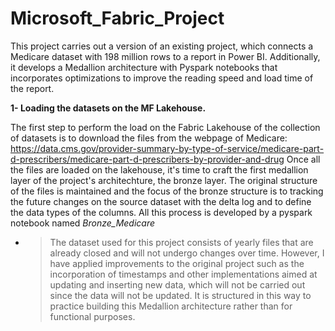 # Microsoft_Fabric_Project
This project carries out a version of an existing project, which connects a Medicare dataset with 198 million rows to a report in Power BI. Additionally, it develops a Medallion architecture with Pyspark notebooks that incorporates optimizations to improve the reading speed and load time of the report.

**1- Loading the datasets on the MF Lakehouse.**

  The first step to perform the  load on the Fabric Lakehouse of the collection of datasets is to download the files from the webpage of Medicare: https://data.cms.gov/provider-summary-by-type-of-service/medicare-part-d-prescribers/medicare-part-d-prescribers-by-provider-and-drug
  Once all the files are loaded on the lakehouse, it's time to craft the first medallion layer of the project's architechture, the bronze layer. The original structure of the files is maintained and the focus of the bronze structure is to tracking the future changes on the source dataset with the delta log and to define the data types of the columns. 
  All this process is developed by a pyspark notebook named *Bronze_Medicare*
- > The dataset used for this project consists of yearly files that are already closed and will not undergo changes over time. However, I have applied improvements to the original project such as the incorporation of timestamps and other implementations aimed at updating and inserting new data, which will not be carried out since the data will not be updated. It is structured in this way to practice building this Medallion architecture rather than for functional purposes.


